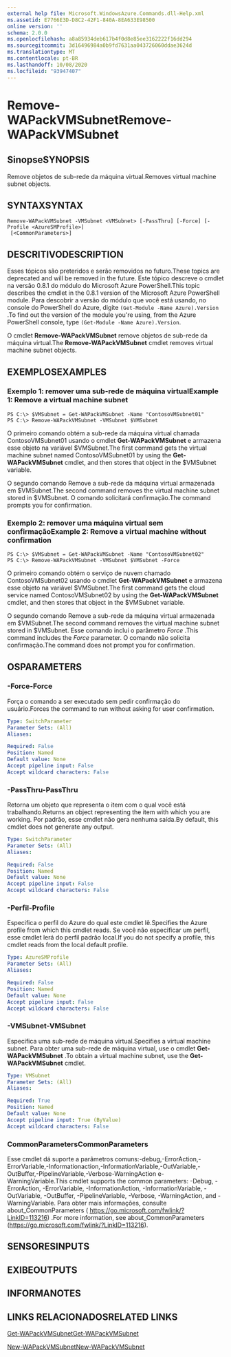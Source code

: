 ```yaml
---
external help file: Microsoft.WindowsAzure.Commands.dll-Help.xml
ms.assetid: E7766E3D-D8C2-42F1-840A-8EA633E98500
online version: ''
schema: 2.0.0
ms.openlocfilehash: a8a85934deb617b4f0d8e85ee3162222f16dd294
ms.sourcegitcommit: 3d16496984a0b9fd7631aa043726060ddae3624d
ms.translationtype: MT
ms.contentlocale: pt-BR
ms.lasthandoff: 10/08/2020
ms.locfileid: "93947407"
---
```

# <span data-ttu-id="4681c-101">Remove-WAPackVMSubnet</span><span class="sxs-lookup"><span data-stu-id="4681c-101">Remove-WAPackVMSubnet</span></span>

## <span data-ttu-id="4681c-102">Sinopse</span><span class="sxs-lookup"><span data-stu-id="4681c-102">SYNOPSIS</span></span>
<span data-ttu-id="4681c-103">Remove objetos de sub-rede da máquina virtual.</span><span class="sxs-lookup"><span data-stu-id="4681c-103">Removes virtual machine subnet objects.</span></span>

## <span data-ttu-id="4681c-104">SYNTAX</span><span class="sxs-lookup"><span data-stu-id="4681c-104">SYNTAX</span></span>

```
Remove-WAPackVMSubnet -VMSubnet <VMSubnet> [-PassThru] [-Force] [-Profile <AzureSMProfile>]
 [<CommonParameters>]
```

## <span data-ttu-id="4681c-105">DESCRITIVO</span><span class="sxs-lookup"><span data-stu-id="4681c-105">DESCRIPTION</span></span>
<span data-ttu-id="4681c-106">Esses tópicos são preteridos e serão removidos no futuro.</span><span class="sxs-lookup"><span data-stu-id="4681c-106">These topics are deprecated and will be removed in the future.</span></span>
<span data-ttu-id="4681c-107">Este tópico descreve o cmdlet na versão 0.8.1 do módulo do Microsoft Azure PowerShell.</span><span class="sxs-lookup"><span data-stu-id="4681c-107">This topic describes the cmdlet in the 0.8.1 version of the Microsoft Azure PowerShell module.</span></span>
<span data-ttu-id="4681c-108">Para descobrir a versão do módulo que você está usando, no console do PowerShell do Azure, digite `(Get-Module -Name Azure).Version` .</span><span class="sxs-lookup"><span data-stu-id="4681c-108">To find out the version of the module you're using, from the Azure PowerShell console, type `(Get-Module -Name Azure).Version`.</span></span>

<span data-ttu-id="4681c-109">O cmdlet **Remove-WAPackVMSubnet** remove objetos de sub-rede da máquina virtual.</span><span class="sxs-lookup"><span data-stu-id="4681c-109">The **Remove-WAPackVMSubnet** cmdlet removes virtual machine subnet objects.</span></span>

## <span data-ttu-id="4681c-110">EXEMPLOS</span><span class="sxs-lookup"><span data-stu-id="4681c-110">EXAMPLES</span></span>

### <span data-ttu-id="4681c-111">Exemplo 1: remover uma sub-rede de máquina virtual</span><span class="sxs-lookup"><span data-stu-id="4681c-111">Example 1: Remove a virtual machine subnet</span></span>
```
PS C:\> $VMSubnet = Get-WAPackVMSubnet -Name "ContosoVMSubnet01"
PS C:\> Remove-WAPackVMSubnet -VMSubnet $VMSubnet
```

<span data-ttu-id="4681c-112">O primeiro comando obtém a sub-rede da máquina virtual chamada ContosoVMSubnet01 usando o cmdlet **Get-WAPackVMSubnet** e armazena esse objeto na variável $VMSubnet.</span><span class="sxs-lookup"><span data-stu-id="4681c-112">The first command gets the virtual machine subnet named ContosoVMSubnet01 by using the **Get-WAPackVMSubnet** cmdlet, and then stores that object in the $VMSubnet variable.</span></span>

<span data-ttu-id="4681c-113">O segundo comando Remove a sub-rede da máquina virtual armazenada em $VMSubnet.</span><span class="sxs-lookup"><span data-stu-id="4681c-113">The second command removes the virtual machine subnet stored in $VMSubnet.</span></span>
<span data-ttu-id="4681c-114">O comando solicitará confirmação.</span><span class="sxs-lookup"><span data-stu-id="4681c-114">The command prompts you for confirmation.</span></span>

### <span data-ttu-id="4681c-115">Exemplo 2: remover uma máquina virtual sem confirmação</span><span class="sxs-lookup"><span data-stu-id="4681c-115">Example 2: Remove a virtual machine without confirmation</span></span>
```
PS C:\> $VMSubnet = Get-WAPackVMSubnet -Name "ContosoVMSubnet02"
PS C:\> Remove-WAPackVMSubnet -VMSubnet $VMSubnet -Force
```

<span data-ttu-id="4681c-116">O primeiro comando obtém o serviço de nuvem chamado ContosoVMSubnet02 usando o cmdlet **Get-WAPackVMSubnet** e armazena esse objeto na variável $VMSubnet.</span><span class="sxs-lookup"><span data-stu-id="4681c-116">The first command gets the cloud service named ContosoVMSubnet02 by using the **Get-WAPackVMSubnet** cmdlet, and then stores that object in the $VMSubnet variable.</span></span>

<span data-ttu-id="4681c-117">O segundo comando Remove a sub-rede da máquina virtual armazenada em $VMSubnet.</span><span class="sxs-lookup"><span data-stu-id="4681c-117">The second command removes the virtual machine subnet stored in $VMSubnet.</span></span>
<span data-ttu-id="4681c-118">Esse comando inclui o parâmetro *Force* .</span><span class="sxs-lookup"><span data-stu-id="4681c-118">This command includes the *Force* parameter.</span></span>
<span data-ttu-id="4681c-119">O comando não solicita confirmação.</span><span class="sxs-lookup"><span data-stu-id="4681c-119">The command does not prompt you for confirmation.</span></span>

## <span data-ttu-id="4681c-120">OS</span><span class="sxs-lookup"><span data-stu-id="4681c-120">PARAMETERS</span></span>

### <span data-ttu-id="4681c-121">-Force</span><span class="sxs-lookup"><span data-stu-id="4681c-121">-Force</span></span>
<span data-ttu-id="4681c-122">Força o comando a ser executado sem pedir confirmação do usuário.</span><span class="sxs-lookup"><span data-stu-id="4681c-122">Forces the command to run without asking for user confirmation.</span></span>

```yaml
Type: SwitchParameter
Parameter Sets: (All)
Aliases:

Required: False
Position: Named
Default value: None
Accept pipeline input: False
Accept wildcard characters: False
```

### <span data-ttu-id="4681c-123">-PassThru</span><span class="sxs-lookup"><span data-stu-id="4681c-123">-PassThru</span></span>
<span data-ttu-id="4681c-124">Retorna um objeto que representa o item com o qual você está trabalhando.</span><span class="sxs-lookup"><span data-stu-id="4681c-124">Returns an object representing the item with which you are working.</span></span>
<span data-ttu-id="4681c-125">Por padrão, esse cmdlet não gera nenhuma saída.</span><span class="sxs-lookup"><span data-stu-id="4681c-125">By default, this cmdlet does not generate any output.</span></span>

```yaml
Type: SwitchParameter
Parameter Sets: (All)
Aliases:

Required: False
Position: Named
Default value: None
Accept pipeline input: False
Accept wildcard characters: False
```

### <span data-ttu-id="4681c-126">-Perfil</span><span class="sxs-lookup"><span data-stu-id="4681c-126">-Profile</span></span>
<span data-ttu-id="4681c-127">Especifica o perfil do Azure do qual este cmdlet lê.</span><span class="sxs-lookup"><span data-stu-id="4681c-127">Specifies the Azure profile from which this cmdlet reads.</span></span>
<span data-ttu-id="4681c-128">Se você não especificar um perfil, esse cmdlet lerá do perfil padrão local.</span><span class="sxs-lookup"><span data-stu-id="4681c-128">If you do not specify a profile, this cmdlet reads from the local default profile.</span></span>

```yaml
Type: AzureSMProfile
Parameter Sets: (All)
Aliases:

Required: False
Position: Named
Default value: None
Accept pipeline input: False
Accept wildcard characters: False
```

### <span data-ttu-id="4681c-129">-VMSubnet</span><span class="sxs-lookup"><span data-stu-id="4681c-129">-VMSubnet</span></span>
<span data-ttu-id="4681c-130">Especifica uma sub-rede de máquina virtual.</span><span class="sxs-lookup"><span data-stu-id="4681c-130">Specifies a virtual machine subnet.</span></span>
<span data-ttu-id="4681c-131">Para obter uma sub-rede de máquina virtual, use o cmdlet **Get-WAPackVMSubnet** .</span><span class="sxs-lookup"><span data-stu-id="4681c-131">To obtain a virtual machine subnet, use the **Get-WAPackVMSubnet** cmdlet.</span></span>

```yaml
Type: VMSubnet
Parameter Sets: (All)
Aliases:

Required: True
Position: Named
Default value: None
Accept pipeline input: True (ByValue)
Accept wildcard characters: False
```

### <span data-ttu-id="4681c-132">CommonParameters</span><span class="sxs-lookup"><span data-stu-id="4681c-132">CommonParameters</span></span>
<span data-ttu-id="4681c-133">Esse cmdlet dá suporte a parâmetros comuns:-debug,-ErrorAction,-ErrorVariable,-Informationaction,-InformationVariable,-OutVariable,-OutBuffer,-PipelineVariable,-Verbose-WarningAction e-WarningVariable.</span><span class="sxs-lookup"><span data-stu-id="4681c-133">This cmdlet supports the common parameters: -Debug, -ErrorAction, -ErrorVariable, -InformationAction, -InformationVariable, -OutVariable, -OutBuffer, -PipelineVariable, -Verbose, -WarningAction, and -WarningVariable.</span></span> <span data-ttu-id="4681c-134">Para obter mais informações, consulte about_CommonParameters ( https://go.microsoft.com/fwlink/?LinkID=113216) .</span><span class="sxs-lookup"><span data-stu-id="4681c-134">For more information, see about_CommonParameters (https://go.microsoft.com/fwlink/?LinkID=113216).</span></span>

## <span data-ttu-id="4681c-135">SENSORES</span><span class="sxs-lookup"><span data-stu-id="4681c-135">INPUTS</span></span>

## <span data-ttu-id="4681c-136">EXIBE</span><span class="sxs-lookup"><span data-stu-id="4681c-136">OUTPUTS</span></span>

## <span data-ttu-id="4681c-137">INFORMA</span><span class="sxs-lookup"><span data-stu-id="4681c-137">NOTES</span></span>

## <span data-ttu-id="4681c-138">LINKS RELACIONADOS</span><span class="sxs-lookup"><span data-stu-id="4681c-138">RELATED LINKS</span></span>

[<span data-ttu-id="4681c-139">Get-WAPackVMSubnet</span><span class="sxs-lookup"><span data-stu-id="4681c-139">Get-WAPackVMSubnet</span></span>](./Get-WAPackVMSubnet.md)

[<span data-ttu-id="4681c-140">New-WAPackVMSubnet</span><span class="sxs-lookup"><span data-stu-id="4681c-140">New-WAPackVMSubnet</span></span>](./New-WAPackVMSubnet.md)


